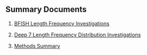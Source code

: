 
## Summary Documents  

  1. [BFISH Length Frequency Investigations](https://moshima-pifsc.github.io/FRMD-SAP-MOshima-SS3_Opakapaka_Assessment/BFISH_Length_Comp.html)
  
  2. [Deep 7 Length Frequency Distribution Investigations](https://moshima-pifsc.github.io/FRMD-SAP-MOshima-SS3_Opakapaka_Assessment/Deep_6_Length_Comp.html)
  
  3. [Methods Summary](https://moshima-pifsc.github.io/FRMD-SAP-MOshima-SS3_Opakapaka_Assessment/Methods_Summaries.html)
